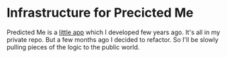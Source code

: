 # Infrastructure for Precicted Me 

Predicted Me is a [little app](https://drive.google.com/file/d/1xsHUxDbI-98RVbMdnLeAI7sJ-skNid4D/view?usp=sharing) which I developed few years ago. It's all in my private repo. But a few months ago I decided to refactor. So I'll be slowly pulling pieces of the logic to the public world. 
